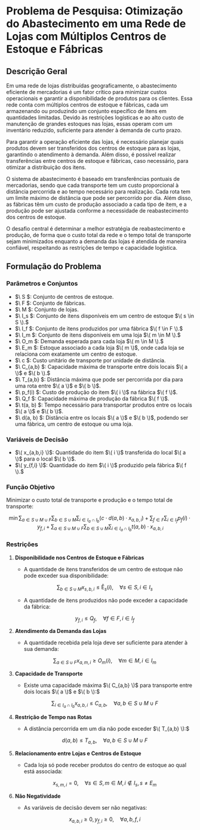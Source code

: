 # Problema de Pesquisa: Otimização do Abastecimento em uma Rede de Lojas com Múltiplos Centros de Estoque e Fábricas

## Descrição Geral

Em uma rede de lojas distribuídas geograficamente, o abastecimento eficiente de mercadorias é um fator crítico para minimizar custos operacionais e garantir a disponibilidade de produtos para os clientes. Essa rede conta com múltiplos centros de estoque e fábricas, cada um armazenando ou produzindo um conjunto específico de itens em quantidades limitadas. Devido às restrições logísticas e ao alto custo de manutenção de grandes estoques nas lojas, essas operam com um inventário reduzido, suficiente para atender à demanda de curto prazo.

Para garantir a operação eficiente das lojas, é necessário planejar quais produtos devem ser transferidos dos centros de estoque para as lojas, garantindo o atendimento à demanda. Além disso, é possível realizar transferências entre centros de estoque e fábricas, caso necessário, para otimizar a distribuição dos itens.

O sistema de abastecimento é baseado em transferências pontuais de mercadorias, sendo que cada transporte tem um custo proporcional à distância percorrida e ao tempo necessário para realização. Cada rota tem um limite máximo de distância que pode ser percorrido por dia. Além disso, as fábricas têm um custo de produção associado a cada tipo de item, e a produção pode ser ajustada conforme a necessidade de reabastecimento dos centros de estoque.

O desafio central é determinar a melhor estratégia de reabastecimento e produção, de forma que o custo total da rede e o tempo total de transporte sejam minimizados enquanto a demanda das lojas é atendida de maneira confiável, respeitando as restrições de tempo e capacidade logística.

## Formulação do Problema

### Parâmetros e Conjuntos
- $\ S \$:  Conjunto de centros de estoque.
- $\ F \$: Conjunto de fábricas.
- $\ M \$: Conjunto de lojas.
- $\ I_s \$: Conjunto de itens disponíveis em um centro de estoque $\( s \in S \).$
- $\ I_f \$: Conjunto de itens produzidos por uma fábrica $\( f \in F \).$
- $\ I_m \$: Conjunto de itens disponíveis em uma loja $\( m \in M \).$
- $\ O_m \$: Demanda esperada para cada loja $\( m \in M \).$
- $\ E_m \$: Estoque associado a cada loja $\( m \)$, onde cada loja se relaciona com exatamente um centro de estoque.
- $\ c \$:  Custo unitário de transporte por unidade de distância.
- $\ C_{a,b} \$: Capacidade máxima de transporte entre dois locais $\( a \)$ e $\( b \).$
- $\ T_{a,b} \$: Distância máxima que pode ser percorrida por dia para uma rota entre $\( a \)$ e $\( b \)$.
- $\ p_f(i) \$: Custo de produção do item $\( i \)$ na fábrica $\( f \)$.
- $\ Q_f \$: Capacidade máxima de produção da fábrica $\( f \)$.
- $\ t(a, b) \$: Tempo necessário para transportar produtos entre os locais $\( a \)$ e $\( b \)$.
- $\ d(a, b) \$: Distância entre os locais $\( a \)$ e $\( b \)$, podendo ser uma fábrica, um centro de estoque ou uma loja.

### Variáveis de Decisão
- $\( x_{a,b,i} \)$: Quantidade do item $\( i \)$ transferida do local $\( a \)$ para o local $\( b \)$.
- $\( y_{f,i} \)$: Quantidade do item $\( i \)$ produzido pela fábrica $\( f \).$

### Função Objetivo
Minimizar o custo total de transporte e produção e o tempo total de transporte:

$$
\min \sum_{a \in S \cup M \cup F} \sum_{b \in S \cup M} \sum_{i \in I_a \cap I_b} \left( c \cdot d(a, b) \cdot x_{a,b,i} \right) + \sum_{f \in F} \sum_{i \in I_f} p_f(i) \cdot y_{f,i} + \sum_{a \in S \cup M \cup F} \sum_{b \in S \cup M} \sum_{i \in I_a \cap I_b} t(a, b) \cdot x_{a,b,i}
$$

### Restrições

1. **Disponibilidade nos Centros de Estoque e Fábricas**
   - A quantidade de itens transferidos de um centro de estoque não pode exceder sua disponibilidade:

   
   $$\sum_{b \in S \cup M} x_{s,b,i} \leq \text{Ê}_s(i), \quad \forall s \in S, i \in I_s$$
   

   - A quantidade de itens produzidos não pode exceder a capacidade da fábrica:

   $$y_{f,i} \leq Q_f, \quad \forall f \in F, i \in I_f$$

2. **Atendimento da Demanda das Lojas**
   - A quantidade recebida pela loja deve ser suficiente para atender à sua demanda:

   $$\sum_{a \in S \cup F} x_{a,m,i} \geq O_m(i), \quad \forall m \in M, i \in I_m$$

3. **Capacidade de Transporte**
   - Existe uma capacidade máxima $\( C_{a,b} \)$ para transporte entre dois locais $\( a \)$ e $\( b \):$

   $$\sum_{i \in I_a \cap I_b} x_{a,b,i} \leq C_{a,b}, \quad \forall a, b \in S \cup M \cup F$$

4. **Restrição de Tempo nas Rotas**
   - A distância percorrida em um dia não pode exceder $\( T_{a,b} \):$

   $$d(a, b) \leq T_{a,b}, \quad \forall a, b \in S \cup M \cup F$$

5. **Relacionamento entre Lojas e Centros de Estoque**
   - Cada loja só pode receber produtos do centro de estoque ao qual está associada:

   $$x_{s,m,i} = 0, \quad \forall s \in S, m \in M, i \notin I_s, s \neq E_m$$

6. **Não Negatividade**
   - As variáveis de decisão devem ser não negativas:

   $$x_{a,b,i} \geq 0, \, y_{f,i} \geq 0, \quad \forall a, b, f, i$$


